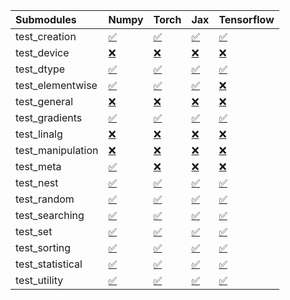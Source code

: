 | Submodules        | Numpy                                                                                                                           | Torch                                                                                                                           | Jax                                                                                                                             | Tensorflow                                                                                                                      |
|:------------------|:--------------------------------------------------------------------------------------------------------------------------------|:--------------------------------------------------------------------------------------------------------------------------------|:--------------------------------------------------------------------------------------------------------------------------------|:--------------------------------------------------------------------------------------------------------------------------------|
| test_creation     | <a href="https://github.com/unifyai/ivy/runs/7935817488?check_suite_focus=true" rel="noopener noreferrer" target="_blank">✅</a> | <a href="https://github.com/unifyai/ivy/runs/7935817852?check_suite_focus=true" rel="noopener noreferrer" target="_blank">✅</a> | <a href="https://github.com/unifyai/ivy/runs/7935818189?check_suite_focus=true" rel="noopener noreferrer" target="_blank">✅</a> | <a href="https://github.com/unifyai/ivy/runs/7935818492?check_suite_focus=true" rel="noopener noreferrer" target="_blank">✅</a> |
| test_device       | <a href="https://github.com/unifyai/ivy/runs/7935817519?check_suite_focus=true" rel="noopener noreferrer" target="_blank">❌</a> | <a href="https://github.com/unifyai/ivy/runs/7935817867?check_suite_focus=true" rel="noopener noreferrer" target="_blank">❌</a> | <a href="https://github.com/unifyai/ivy/runs/7935818214?check_suite_focus=true" rel="noopener noreferrer" target="_blank">❌</a> | <a href="https://github.com/unifyai/ivy/runs/7935818504?check_suite_focus=true" rel="noopener noreferrer" target="_blank">❌</a> |
| test_dtype        | <a href="https://github.com/unifyai/ivy/runs/7935817549?check_suite_focus=true" rel="noopener noreferrer" target="_blank">✅</a> | <a href="https://github.com/unifyai/ivy/runs/7935817881?check_suite_focus=true" rel="noopener noreferrer" target="_blank">✅</a> | <a href="https://github.com/unifyai/ivy/runs/7935818230?check_suite_focus=true" rel="noopener noreferrer" target="_blank">✅</a> | <a href="https://github.com/unifyai/ivy/runs/7935818519?check_suite_focus=true" rel="noopener noreferrer" target="_blank">✅</a> |
| test_elementwise  | <a href="https://github.com/unifyai/ivy/runs/7935817574?check_suite_focus=true" rel="noopener noreferrer" target="_blank">✅</a> | <a href="https://github.com/unifyai/ivy/runs/7935817903?check_suite_focus=true" rel="noopener noreferrer" target="_blank">✅</a> | <a href="https://github.com/unifyai/ivy/runs/7935818243?check_suite_focus=true" rel="noopener noreferrer" target="_blank">✅</a> | <a href="https://github.com/unifyai/ivy/runs/7935818531?check_suite_focus=true" rel="noopener noreferrer" target="_blank">❌</a> |
| test_general      | <a href="https://github.com/unifyai/ivy/runs/7935817612?check_suite_focus=true" rel="noopener noreferrer" target="_blank">❌</a> | <a href="https://github.com/unifyai/ivy/runs/7935817925?check_suite_focus=true" rel="noopener noreferrer" target="_blank">❌</a> | <a href="https://github.com/unifyai/ivy/runs/7935818262?check_suite_focus=true" rel="noopener noreferrer" target="_blank">❌</a> | <a href="https://github.com/unifyai/ivy/runs/7935818542?check_suite_focus=true" rel="noopener noreferrer" target="_blank">❌</a> |
| test_gradients    | <a href="https://github.com/unifyai/ivy/runs/7935817636?check_suite_focus=true" rel="noopener noreferrer" target="_blank">✅</a> | <a href="https://github.com/unifyai/ivy/runs/7935817956?check_suite_focus=true" rel="noopener noreferrer" target="_blank">✅</a> | <a href="https://github.com/unifyai/ivy/runs/7935818284?check_suite_focus=true" rel="noopener noreferrer" target="_blank">✅</a> | <a href="https://github.com/unifyai/ivy/runs/7935818555?check_suite_focus=true" rel="noopener noreferrer" target="_blank">✅</a> |
| test_linalg       | <a href="https://github.com/unifyai/ivy/runs/7935817669?check_suite_focus=true" rel="noopener noreferrer" target="_blank">❌</a> | <a href="https://github.com/unifyai/ivy/runs/7935817984?check_suite_focus=true" rel="noopener noreferrer" target="_blank">❌</a> | <a href="https://github.com/unifyai/ivy/runs/7935818309?check_suite_focus=true" rel="noopener noreferrer" target="_blank">❌</a> | <a href="https://github.com/unifyai/ivy/runs/7935818579?check_suite_focus=true" rel="noopener noreferrer" target="_blank">❌</a> |
| test_manipulation | <a href="https://github.com/unifyai/ivy/runs/7935817693?check_suite_focus=true" rel="noopener noreferrer" target="_blank">❌</a> | <a href="https://github.com/unifyai/ivy/runs/7935818015?check_suite_focus=true" rel="noopener noreferrer" target="_blank">❌</a> | <a href="https://github.com/unifyai/ivy/runs/7935818327?check_suite_focus=true" rel="noopener noreferrer" target="_blank">❌</a> | <a href="https://github.com/unifyai/ivy/runs/7935818594?check_suite_focus=true" rel="noopener noreferrer" target="_blank">❌</a> |
| test_meta         | <a href="https://github.com/unifyai/ivy/runs/7935817714?check_suite_focus=true" rel="noopener noreferrer" target="_blank">✅</a> | <a href="https://github.com/unifyai/ivy/runs/7935818037?check_suite_focus=true" rel="noopener noreferrer" target="_blank">❌</a> | <a href="https://github.com/unifyai/ivy/runs/7935818344?check_suite_focus=true" rel="noopener noreferrer" target="_blank">❌</a> | <a href="https://github.com/unifyai/ivy/runs/7935818609?check_suite_focus=true" rel="noopener noreferrer" target="_blank">❌</a> |
| test_nest         | <a href="https://github.com/unifyai/ivy/runs/7935817725?check_suite_focus=true" rel="noopener noreferrer" target="_blank">✅</a> | <a href="https://github.com/unifyai/ivy/runs/7935818056?check_suite_focus=true" rel="noopener noreferrer" target="_blank">✅</a> | <a href="https://github.com/unifyai/ivy/runs/7935818368?check_suite_focus=true" rel="noopener noreferrer" target="_blank">✅</a> | <a href="https://github.com/unifyai/ivy/runs/7935818628?check_suite_focus=true" rel="noopener noreferrer" target="_blank">✅</a> |
| test_random       | <a href="https://github.com/unifyai/ivy/runs/7935817745?check_suite_focus=true" rel="noopener noreferrer" target="_blank">✅</a> | <a href="https://github.com/unifyai/ivy/runs/7935818080?check_suite_focus=true" rel="noopener noreferrer" target="_blank">✅</a> | <a href="https://github.com/unifyai/ivy/runs/7935818391?check_suite_focus=true" rel="noopener noreferrer" target="_blank">✅</a> | <a href="https://github.com/unifyai/ivy/runs/7935818655?check_suite_focus=true" rel="noopener noreferrer" target="_blank">✅</a> |
| test_searching    | <a href="https://github.com/unifyai/ivy/runs/7935817768?check_suite_focus=true" rel="noopener noreferrer" target="_blank">✅</a> | <a href="https://github.com/unifyai/ivy/runs/7935818093?check_suite_focus=true" rel="noopener noreferrer" target="_blank">✅</a> | <a href="https://github.com/unifyai/ivy/runs/7935818415?check_suite_focus=true" rel="noopener noreferrer" target="_blank">✅</a> | <a href="https://github.com/unifyai/ivy/runs/7935818677?check_suite_focus=true" rel="noopener noreferrer" target="_blank">✅</a> |
| test_set          | <a href="https://github.com/unifyai/ivy/runs/7935817780?check_suite_focus=true" rel="noopener noreferrer" target="_blank">✅</a> | <a href="https://github.com/unifyai/ivy/runs/7935818109?check_suite_focus=true" rel="noopener noreferrer" target="_blank">✅</a> | <a href="https://github.com/unifyai/ivy/runs/7935818435?check_suite_focus=true" rel="noopener noreferrer" target="_blank">✅</a> | <a href="https://github.com/unifyai/ivy/runs/7935818702?check_suite_focus=true" rel="noopener noreferrer" target="_blank">✅</a> |
| test_sorting      | <a href="https://github.com/unifyai/ivy/runs/7935817808?check_suite_focus=true" rel="noopener noreferrer" target="_blank">✅</a> | <a href="https://github.com/unifyai/ivy/runs/7935818128?check_suite_focus=true" rel="noopener noreferrer" target="_blank">✅</a> | <a href="https://github.com/unifyai/ivy/runs/7935818452?check_suite_focus=true" rel="noopener noreferrer" target="_blank">✅</a> | <a href="https://github.com/unifyai/ivy/runs/7935818723?check_suite_focus=true" rel="noopener noreferrer" target="_blank">✅</a> |
| test_statistical  | <a href="https://github.com/unifyai/ivy/runs/7935817824?check_suite_focus=true" rel="noopener noreferrer" target="_blank">✅</a> | <a href="https://github.com/unifyai/ivy/runs/7935818143?check_suite_focus=true" rel="noopener noreferrer" target="_blank">✅</a> | <a href="https://github.com/unifyai/ivy/runs/7935818469?check_suite_focus=true" rel="noopener noreferrer" target="_blank">✅</a> | <a href="https://github.com/unifyai/ivy/runs/7935818740?check_suite_focus=true" rel="noopener noreferrer" target="_blank">✅</a> |
| test_utility      | <a href="https://github.com/unifyai/ivy/runs/7935817839?check_suite_focus=true" rel="noopener noreferrer" target="_blank">✅</a> | <a href="https://github.com/unifyai/ivy/runs/7935818166?check_suite_focus=true" rel="noopener noreferrer" target="_blank">✅</a> | <a href="https://github.com/unifyai/ivy/runs/7935818480?check_suite_focus=true" rel="noopener noreferrer" target="_blank">✅</a> | <a href="https://github.com/unifyai/ivy/runs/7935818768?check_suite_focus=true" rel="noopener noreferrer" target="_blank">✅</a> |